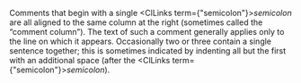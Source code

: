 



Comments that begin with a single <ClLinks  term={"semicolon"}><i>semicolon</i></ClLinks> are all aligned to the same column at the right (sometimes called the “comment column”). The text of such a comment generally applies only to the line on which it appears. Occasionally two or three contain a single sentence together; this is sometimes indicated by indenting all but the first with an additional space (after the <ClLinks  term={"semicolon"}><i>semicolon</i></ClLinks>).  







